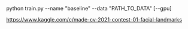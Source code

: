 python train.py --name "baseline" --data "PATH_TO_DATA" [--gpu]

https://www.kaggle.com/c/made-cv-2021-contest-01-facial-landmarks
